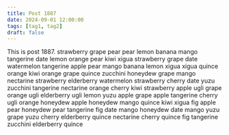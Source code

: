 ```yaml
---
title: Post 1887
date: 2024-09-01 12:00:00
tags: [tag1, tag2]
draft: false
---
```

This is post 1887.
strawberry
grape
pear
pear
lemon
banana
mango
tangerine
date
lemon
orange
pear
kiwi
xigua
strawberry
grape
date
watermelon
tangerine
apple
pear
mango
banana
lemon
xigua
xigua
quince
orange
kiwi
orange
grape
quince
zucchini
honeydew
grape
mango
nectarine
strawberry
elderberry
watermelon
strawberry
cherry
date
yuzu
zucchini
tangerine
nectarine
orange
cherry
kiwi
strawberry
apple
ugli
grape
orange
ugli
elderberry
ugli
lemon
yuzu
apple
grape
apple
tangerine
cherry
ugli
orange
honeydew
apple
honeydew
mango
quince
kiwi
xigua
fig
apple
pear
honeydew
pear
tangerine
fig
date
mango
honeydew
date
mango
yuzu
grape
yuzu
cherry
elderberry
quince
nectarine
cherry
quince
fig
tangerine
zucchini
elderberry
quince

